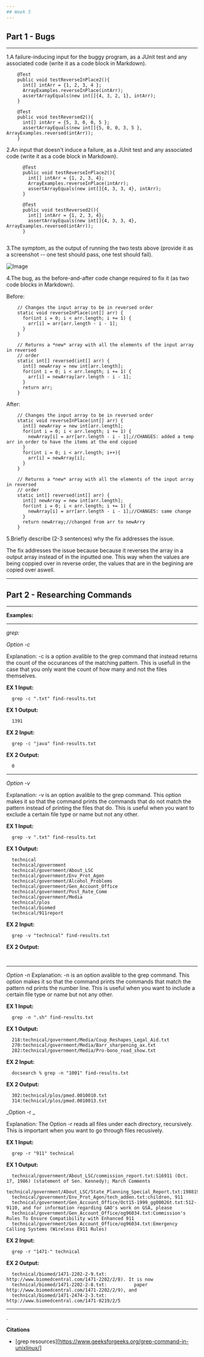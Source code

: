 ```yaml
---
## Week 5
---
```

## Part 1 - Bugs
---

1.A failure-inducing input for the buggy program, as a JUnit test and any associated code (write it as a code block in Markdown).
```
    @Test
    public void testReverseInPlace2(){
      int[] intArr = {1, 2, 3, 4 };
      ArrayExamples.reverseInPlace(intArr);
      assertArrayEquals(new int[]{4, 3, 2, 1}, intArr);
    }
  
    @Test
    public void testReversed2(){
      int[] intArr = {5, 3, 0, 0, 5 };
      assertArrayEquals(new int[]{5, 0, 0, 3, 5 }, ArrayExamples.reversed(intArr));
    }
```

2.An input that doesn't induce a failure, as a JUnit test and any associated code (write it as a code block in Markdown).
```
      @Test
      public void testReverseInPlace2(){
        int[] intArr = {1, 2, 3, 4};
        ArrayExamples.reverseInPlace(intArr);
        assertArrayEquals(new int[]{4, 3, 3, 4}, intArr);
      }
    
      @Test
      public void testReversed2(){
        int[] intArr = {1, 2, 3, 4};
        assertArrayEquals(new int[]{4, 3, 3, 4}, ArrayExamples.reversed(intArr));
      }
    
```
3.The symptom, as the output of running the two tests above (provide it as a screenshot -- one test should pass, one test should fail).

![Image](https://github.com/VolumeZer0/cse15L-lab-reports-fa24/blob/main/Screen%20Shot%202024-05-04%20at%201.12.07%20AM.png?raw=true)


4.The bug, as the before-and-after code change required to fix it (as two code blocks in Markdown).

Before:
```
    // Changes the input array to be in reversed order
    static void reverseInPlace(int[] arr) {
      for(int i = 0; i < arr.length; i += 1) {
        arr[i] = arr[arr.length - i - 1];
      }
    }
  
    // Returns a *new* array with all the elements of the input array in reversed
    // order
    static int[] reversed(int[] arr) {
      int[] newArray = new int[arr.length];
      for(int i = 0; i < arr.length; i += 1) {
        arr[i] = newArray[arr.length - i - 1];
      }
      return arr;
    }
```
After:
```
    // Changes the input array to be in reversed order
    static void reverseInPlace(int[] arr) {
      int[] newArray = new int[arr.length];
      for(int i = 0; i < arr.length; i += 1) {
        newArray[i] = arr[arr.length - i - 1];//CHANGES: added a temp arr in order to have the items at the end copied
      }
      for(int i = 0; i < arr.length; i++){
        arr[i] = newArray[i];
      }
    }
  
    // Returns a *new* array with all the elements of the input array in reversed
    // order
    static int[] reversed(int[] arr) {
      int[] newArray = new int[arr.length];
      for(int i = 0; i < arr.length; i += 1) {
        newArray[i] = arr[arr.length - i - 1];//CHANGES: same change
      }
      return newArray;//changed from arr to newArry
    }
```
5.Briefly describe (2-3 sentences) why the fix addresses the issue.

The fix addresses the issue because because it reverses the array in a output array instead of in the inputted one. This way when the values are being coppied over in reverse   order, the values that are in the begining are copied over aswell.

---
## Part 2 - Researching Commands
---
__Examples:__

---

_grep:_

_Option -c_

Explanation:
-c is a option avalible to the grep command that instead returns the count of the occurances of the matching pattern. This is usefull in the case that you only want the count of how many and not the files themselves.

__EX 1 Input:__
```
  grep -c ".txt" find-results.txt
```

__EX 1 Output:__
```
  1391
```

__EX 2 Input:__
```
  grep -c "java" find-results.txt
```

__EX 2 Output:__
```
  0
```

---

_Option -v_

Explanation:
-v is an option avalible to the grep command. This option makes it so that the command prints the commands that do not match the pattern instead of printing the files that do. This is useful when you want to exclude a certain file type or name but not any other.

__EX 1 Input:__
```
  grep -v ".txt" find-results.txt
```

__EX 1 Output:__
```
  technical
  technical/government
  technical/government/About_LSC
  technical/government/Env_Prot_Agen
  technical/government/Alcohol_Problems
  technical/government/Gen_Account_Office
  technical/government/Post_Rate_Comm
  technical/government/Media
  technical/plos
  technical/biomed
  technical/911report
```

__EX 2 Input:__
```
  grep -v "technical" find-results.txt
```

__EX 2 Output:__
```
  
```

---

_Option -n_
Explanation:
-n is an option avalible to the grep command. This option makes it so that the command prints the commands that match the pattern nd prints the number line. This is useful when you want to include a certain file type or name but not any other.

__EX 1 Input:__
```
  grep -n ".sh" find-results.txt
```

__EX 1 Output:__
```
  218:technical/government/Media/Coup_Reshapes_Legal_Aid.txt
  270:technical/government/Media/Barr_sharpening_ax.txt
  282:technical/government/Media/Pro-bono_road_show.txt
```

__EX 2 Input:__
```
  docsearch % grep -n "1001" find-results.txt
```

__EX 2 Output:__
```
  302:technical/plos/pmed.0010010.txt
  314:technical/plos/pmed.0010013.txt
```

_Option -r _

Explanation:
The Option -r reads all files under each directory, recursively. This is important when you want to go through files recusively.

__EX 1 Input:__
```
  grep -r "911" technical
```

__EX 1 Output:__
```
  technical/government/About_LSC/commission_report.txt:S16911 (Oct. 17, 1986) (statement of Sen. Kennedy); March Comments
  technical/government/About_LSC/State_Planning_Special_Report.txt:19881989199019911992199319941995199619971998199920002001
  technical/government/Env_Prot_Agen/tech_adden.txt:children, 911
  technical/government/Gen_Account_Office/Oct15-1999_gg00026t.txt:512-9110, and for information regarding GAO's work on GSA, please
  technical/government/Gen_Account_Office/og96034.txt:Commission's Rules To Ensure Compatibility with Enhanced 911
  technical/government/Gen_Account_Office/og96034.txt:Emergency Calling Systems (Wireless E911 Rules)
```

__EX 2 Input:__
```
  grep -r "1471-" technical
```

__EX 2 Output:__
```
  technical/biomed/1471-2202-2-9.txt:        http://www.biomedcentral.com/1471-2202/2/8). It is now
  technical/biomed/1471-2202-2-8.txt:          paper http://www.biomedcentral.com/1471-2202/2/9), and
  technical/biomed/1471-2474-2-3.txt:        http://www.biomedcentral.com/1471-8219/2/5
```

---
.

  __Citations__
  * [grep resources][https://www.geeksforgeeks.org/grep-command-in-unixlinux/]



